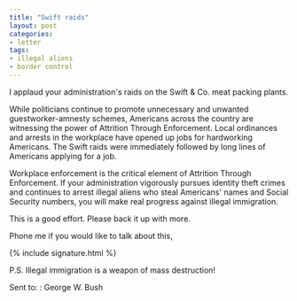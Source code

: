 ```yaml
---
title: "Swift raids"
layout: post
categories:
- letter
tags:
- illegal aliens
- border control
---
```


I applaud your administration's raids on the Swift & Co. meat packing plants.

While politicians continue to promote unnecessary and unwanted guestworker-amnesty schemes, Americans across the country are witnessing the power of Attrition Through Enforcement. Local ordinances and arrests in the workplace have opened up jobs for hardworking Americans. The Swift raids were immediately followed by long lines of Americans applying for a job. 

Workplace enforcement is the critical element of Attrition Through Enforcement. If your administration vigorously pursues identity theft crimes and continues to arrest illegal aliens who steal Americans' names and Social Security numbers, you will make real progress against illegal immigration. 

This is a good effort. Please back it up with more.

Phone me if you would like to talk about this,

{% include signature.html %}

P.S. Illegal immigration is a weapon of mass destruction!

Sent to:
: George W. Bush
